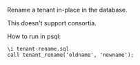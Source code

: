 Rename a tenant in-place in the database.

This doesn't support consortia.

How to run in psql:

```
\i tenant-rename.sql
call tenant_rename('oldname', 'newname');
```
